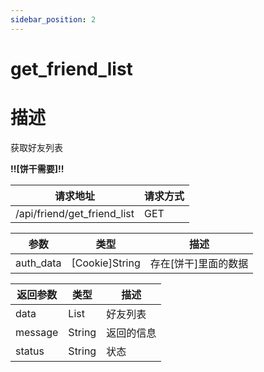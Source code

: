 ```yaml
---
sidebar_position: 2
---
```

# get_friend_list
# 描述
获取好友列表

**!!\[饼干需要\]!!**

| 请求地址 | 请求方式 |
| --- | --- |
| /api/friend/get_friend_list | GET |


|参数|类型|描述|
|---|---|---|
|auth_data|\[Cookie\]String|存在\[饼干\]里面的数据|

|返回参数|类型|描述|
|---|---|---|
|data|List|好友列表|
|message|String|返回的信息|
|status|String|状态|
